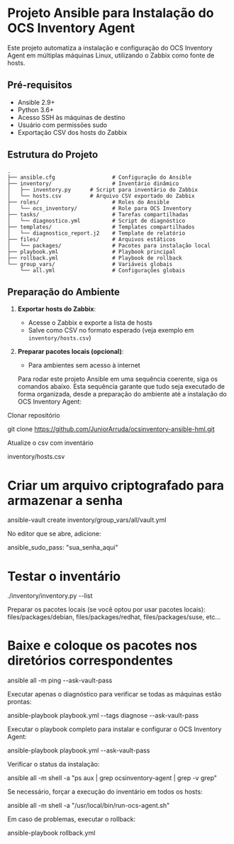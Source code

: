 # Projeto Ansible para Instalação do OCS Inventory Agent

Este projeto automatiza a instalação e configuração do OCS Inventory Agent em múltiplas máquinas Linux, utilizando o Zabbix como fonte de hosts.

## Pré-requisitos

- Ansible 2.9+
- Python 3.6+
- Acesso SSH às máquinas de destino
- Usuário com permissões sudo
- Exportação CSV dos hosts do Zabbix

## Estrutura do Projeto

```
.
├── ansible.cfg                  # Configuração do Ansible
├── inventory/                   # Inventário dinâmico
│   ├── inventory.py      # Script para inventário do Zabbix
│   └── hosts.csv         # Arquivo CSV exportado do Zabbix
├── roles/                       # Roles do Ansible
│   └── ocs_inventory/           # Role para OCS Inventory
├── tasks/                       # Tarefas compartilhadas
│   └── diagnostico.yml          # Script de diagnóstico
├── templates/                   # Templates compartilhados
│   └── diagnostico_report.j2    # Template de relatório
├── files/                       # Arquivos estáticos
│   └── packages/                # Pacotes para instalação local
├── playbook.yml                 # Playbook principal
├── rollback.yml                 # Playbook de rollback
└── group_vars/                  # Variáveis globais
    └── all.yml                  # Configurações globais
```

## Preparação do Ambiente

1. **Exportar hosts do Zabbix**:
   - Acesse o Zabbix e exporte a lista de hosts
   - Salve como CSV no formato esperado (veja exemplo em `inventory/hosts.csv`)

2. **Preparar pacotes locais (opcional)**:
   - Para ambientes sem acesso à internet




   Para rodar este projeto Ansible em uma sequência coerente, siga os comandos abaixo. Esta sequência garante que tudo seja executado de forma organizada, desde a preparação do ambiente até a instalação do OCS Inventory Agent:

Clonar repositório

git clone https://github.com/JuniorArruda/ocsinventory-ansible-hml.git

Atualize o csv com inventário

inventory/hosts.csv

# Criar um arquivo criptografado para armazenar a senha
ansible-vault create inventory/group_vars/all/vault.yml

No editor que se abre, adicione:

ansible_sudo_pass: "sua_senha_aqui"

# Testar o inventário
./inventory/inventory.py --list

Preparar os pacotes locais (se você optou por usar pacotes locais):
files/packages/debian, files/packages/redhat, files/packages/suse, etc...
# Baixe e coloque os pacotes nos diretórios correspondentes

ansible all -m ping --ask-vault-pass

Executar apenas o diagnóstico para verificar se todas as máquinas estão prontas:

ansible-playbook playbook.yml --tags diagnose --ask-vault-pass

Executar o playbook completo para instalar e configurar o OCS Inventory Agent:

ansible-playbook playbook.yml --ask-vault-pass

Verificar o status da instalação:

ansible all -m shell -a "ps aux | grep ocsinventory-agent | grep -v grep"

Se necessário, forçar a execução do inventário em todos os hosts:

ansible all -m shell -a "/usr/local/bin/run-ocs-agent.sh"

Em caso de problemas, executar o rollback:

ansible-playbook rollback.yml
